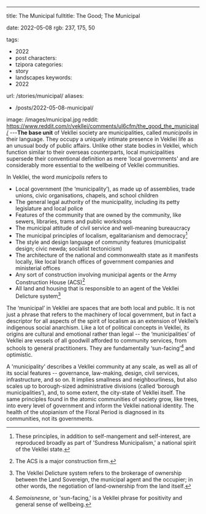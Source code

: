 ---
title: The Municipal
fulltitle: The Good; The Municipal

date: 2022-05-08
rgb: 237, 175, 50

tags: 
- 2022
- post
characters:
- tzipora
categories:
- story
- landscapes
keywords:
- 2022

url: /stories/municipal/
aliases:
- /posts/2022-05-08-municipal/

image: /images/municipal.jpg
reddit: https://www.reddit.com/r/vekllei/comments/ul6cfm/the_good_the_municipal/
---**The base unit** of Vekllei society are municipalities, called *municipolis* in their language. They occupy a uniquely intimate presence in Vekllei life as an unusual body of public affairs. Unlike other state bodies in Vekllei, which function similar to their overseas counterparts, local municipalities supersede their conventional definition as mere 'local governments' and are considerably more essential to the wellbeing of Vekllei communities.

In Vekllei, the word *municipolis* refers to

* Local government (the ‘municipality’), as made up of assemblies, trade unions, civic organisations, chapels, and school children
* The general legal authority of the municipality, including its petty legislature and local police
* Features of the community that are owned by the community, like sewers, libraries, trams and public workshops
* The municipal attitude of civil service and well-meaning bureaucracy 
* The municipal principles of localism, egalitarianism and democracy[^1]
* The style and design language of community features (municipalist design; civic newda; socialist tectonicism)
* The architecture of the national and commonwealth state as it manifests locally, like local branch offices of government companies and ministerial offices
* Any sort of construction involving municipal agents or the Army Construction House (ACS)[^2]
* All land and housing that is responsible to an agent of the Vekllei Delicture system[^3]

The ‘municipal’ in Vekllei are spaces that are both local and public. It is not just a phrase that refers to the machinery of local government, but in fact a descriptor for all aspects of the spirit of localism as an extension of Vekllei’s indigenous social anarchism. Like a lot of political concepts in Vekllei, its origins are cultural and emotional rather than legal -- the ‘municipalities’ of Vekllei are vessels of all goodwill afforded to community services, from schools to general practitioners. They are fundamentally ‘sun-facing’[^4] and optimistic.

A 'municipality' describes a Vekllei community at any scale, as well as all of its social features -- governance, law-making, design, civil services, infrastructure, and so on. It implies smallness and neighbourliness, but also scales up to borough-sized administrative divisions (called ‘borough municipalities’), and, to some extent, the city-state of Vekllei itself. The same principles found in the atomic communities of society grow, like trees, into every level of government and inform the Vekllei national identity. The health of the utopianism of the Floral Period is diagnosed in its communities, not its governments.

[^1]: These principles, in addition to self-mangement and self-interest, are reproduced broadly as part of 'Sundress Municipalism,' a national spirit of the Vekllei state.
[^2]: The ACS is a major construction firm.
[^3]: The Vekllei Delicture system refers to the brokerage of ownership between the Land Sovereign, the municipal agent and the occupier; in other words, the negotiation of land-ownership from the land itself.
[^4]: *Semoisnesne*, or 'sun-facing,' is a Vekllei phrase for positivity and general sense of wellbeing.
